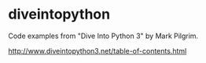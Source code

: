 # diveintopython

Code examples from "Dive Into Python 3" by Mark Pilgrim.

http://www.diveintopython3.net/table-of-contents.html
